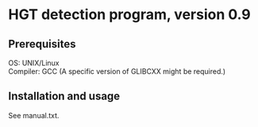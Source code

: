 # HGT detection program, version 0.9  

## Prerequisites  
OS: UNIX/Linux  
Compiler: GCC (A specific version of GLIBCXX might be required.)

## Installation and usage
See manual.txt.  
